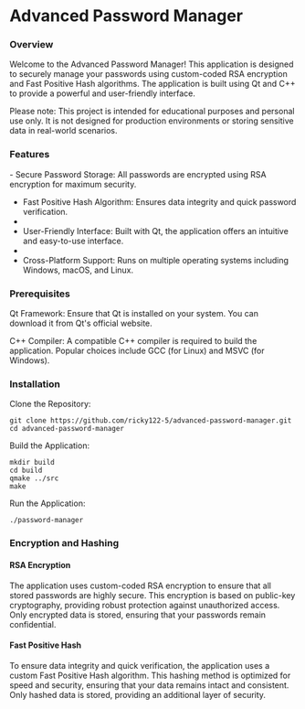 <h1>Advanced Password Manager</h1>
<h3>Overview</h3>
Welcome to the Advanced Password Manager! This application is designed to securely manage your passwords using custom-coded RSA encryption and Fast Positive Hash algorithms. The application is built using Qt and C++ to provide a powerful and user-friendly interface.

Please note: This project is intended for educational purposes and personal use only. It is not designed for production environments or storing sensitive data in real-world scenarios.

<h3>Features</h3>
- Secure Password Storage: All passwords are encrypted using RSA encryption for maximum security.

- Fast Positive Hash Algorithm: Ensures data integrity and quick password verification.
- 
- User-Friendly Interface: Built with Qt, the application offers an intuitive and easy-to-use interface.
- 
- Cross-Platform Support: Runs on multiple operating systems including Windows, macOS, and Linux.
<h3>Prerequisites</h3>
Qt Framework: Ensure that Qt is installed on your system. You can download it from Qt's official website.

C++ Compiler: A compatible C++ compiler is required to build the application. Popular choices include GCC (for Linux) and MSVC (for Windows).
<h3>Installation</h3>
Clone the Repository:

```
git clone https://github.com/ricky122-5/advanced-password-manager.git
cd advanced-password-manager
```
Build the Application:

```
mkdir build
cd build
qmake ../src
make
```
Run the Application:

```
./password-manager
```

<h3>Encryption and Hashing</h3>
<h4>RSA Encryption</h4>
The application uses custom-coded RSA encryption to ensure that all stored passwords are highly secure. This encryption is based on public-key cryptography, providing robust protection against unauthorized access. Only encrypted data is stored, ensuring that your passwords remain confidential.

<h4>Fast Positive Hash</h4>
To ensure data integrity and quick verification, the application uses a custom Fast Positive Hash algorithm. This hashing method is optimized for speed and security, ensuring that your data remains intact and consistent. Only hashed data is stored, providing an additional layer of security.
